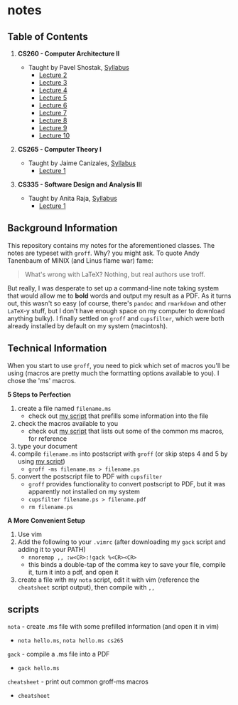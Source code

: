 # notes

## Table of Contents

1. __CS260 - Computer Architecture II__

      * Taught by Pavel Shostak,
[Syllabus](https://github.com/joshnatis/notes/blob/master/260/syllabus/cs260_syllabus.pdf)
         * [Lecture 2](https://github.com/joshnatis/notes/blob/master/260/lecture2_260.pdf)
         * [Lecture 3](https://github.com/joshnatis/notes/blob/master/260/lecture3_260.pdf)
         * [Lecture 4](https://github.com/joshnatis/notes/blob/master/260/lecture4_260.pdf)
         * [Lecture 5](https://github.com/joshnatis/notes/blob/master/260/lecture5_260.pdf)
         * [Lecture 6](https://github.com/joshnatis/notes/blob/master/260/lecture6_260.pdf)
         * [Lecture 7](https://github.com/joshnatis/notes/blob/master/260/lecture7_260.pdf)
         * [Lecture 8](https://github.com/joshnatis/notes/blob/master/260/lecture8_260.pdf)
         * [Lecture 9](https://github.com/joshnatis/notes/blob/master/260/lecture9_260.pdf)
         * [Lecture 10](https://github.com/joshnatis/notes/blob/master/260/lecture10_260.pdf)


2. __CS265 - Computer Theory I__

    * Taught by Jaime Canizales,
[Syllabus](https://github.com/joshnatis/notes/blob/master/265/syllabus/cs265_syllabus.pdf)
         * [Lecture 1](https://github.com/joshnatis/notes/blob/master/265/lecture1_265.pdf)

3. __CS335 - Software Design and Analysis III__

    * Taught by Anita Raja,
[Syllabus](https://github.com/joshnatis/notes/blob/master/335/syllabus/cs335_syllabus.pdf)
         * [Lecture 1](https://github.com/joshnatis/notes/blob/master/335/lecture1_335.pdf)

## Background Information

This repository contains my notes for the aforementioned classes. The notes are typeset with `groff`.
Why? you might ask. To quote Andy Tanenbaum of MINIX (and Linus flame war) fame: 

> What's wrong with LaTeX?
> Nothing, but real authors use troff.

But really, I was desperate to set up a command-line note taking system that would allow me to __bold__ words and
output my result as a PDF. As it turns out, this wasn't so easy (of course, there's `pandoc` and `rmarkdown` and other
`LaTeX`-y stuff, but I don't have enough space on my computer to download anything bulky). I finally settled on `groff` and
`cupsfilter`, which were both already installed by default on my system (macintosh).

## Technical Information

When you start to use `groff`, you need to pick which set of macros you'll be using (macros are pretty
much the formatting options available to you). I chose the 'ms' macros.

__5 Steps to Perfection__
1. create a file named `filename.ms`
    * check out [my script](https://github.com/joshnatis/notes/blob/master/scripts/nota) that prefills some information into the file
2. check the macros available to you
    * check out [my script](https://github.com/joshnatis/notes/blob/master/scripts/cheatsheet) that lists out some of the common ms macros, for reference
3. type your document
4. compile `filename.ms` into postscript with `groff` (or skip steps 4 and 5 by using [my script](https://github.com/joshnatis/notes/blob/master/scripts/gack))
    * `groff -ms filename.ms > filename.ps`
5. convert the postscript file to PDF with `cupsfilter`
    * `groff` provides functionality to convert postscript to PDF, but it was apparently not installed on my system
    * `cupsfilter filename.ps > filename.pdf`
    * `rm filename.ps`
    
__A More Convenient Setup__
1. Use vim
2. Add the following to your `.vimrc` (after downloading my `gack` script and adding it to your PATH)
    * `nnoremap ,, :w<CR>:!gack %<CR><CR>`
    * this binds a double-tap of the comma key to save your file, compile it, turn it into a pdf, and open it
3. create a file with my `nota` script, edit it with vim (reference the `cheatsheet` script output), then compile with `,,`

## scripts

`nota` - create .ms file with some prefilled information (and open it in vim)
* `nota hello.ms`, `nota hello.ms cs265`
 
`gack` - compile a .ms file into a PDF
* `gack hello.ms`
 
`cheatsheet` - print out common groff-ms macros
* `cheatsheet`
